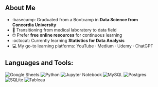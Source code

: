 


## About Me
- :basecamp: Graduated from a Bootcamp in **Data Science from Concordia University**
- 🔬 Transitioning from medical laboratory to data field
- 🤓 Prefer **free online resources** for continuous learning
- :octocat: Currently learning **Statistics for Data Analysis**
- 💻 My go-to learning platforms: YouTube · Medium · Udemy · ChatGPT


## Languages and Tools: 
![Google Sheets](https://img.shields.io/badge/Google_Sheets-217346?style=for-the-badge&logo=google-sheets&logoColor=white) ![Python](https://img.shields.io/badge/Python-14354C?style=for-the-badge&logo=python&logoColor=white) ![Jupyter Notebook](https://img.shields.io/badge/jupyter-%23FA0F00.svg?style=for-the-badge&logo=jupyter&logoColor=white) ![MySQL](https://img.shields.io/badge/mysql-%2300f.svg?style=for-the-badge&logo=mysql&logoColor=white) ![Postgres](https://img.shields.io/badge/postgres-%23316192.svg?style=for-the-badge&logo=postgresql&logoColor=white) ![SQLite](https://img.shields.io/badge/sqlite-%2307405e.svg?style=for-the-badge&logo=sqlite&logoColor=white) ![Tableau](https://img.shields.io/badge/Tableau-E97627?style=for-the-badge&logo=Tableau&logoColor=white)








